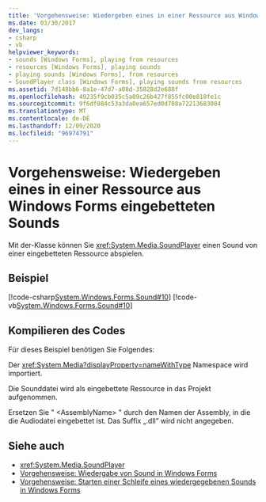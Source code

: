 ```yaml
---
title: 'Vorgehensweise: Wiedergeben eines in einer Ressource aus Windows Forms eingebetteten Sounds'
ms.date: 03/30/2017
dev_langs:
- csharp
- vb
helpviewer_keywords:
- sounds [Windows Forms], playing from resources
- resources [Windows Forms], playing sounds
- playing sounds [Windows Forms], from resources
- SoundPlayer class [Windows Forms], playing sounds from resources
ms.assetid: 7d148bb6-8a1e-47d7-a08d-35828d2e688f
ms.openlocfilehash: 49235f9cb035c5a09c26b427f855fc00e818fe1c
ms.sourcegitcommit: 9f6df084c53a3da0ea657ed0d708a72213683084
ms.translationtype: MT
ms.contentlocale: de-DE
ms.lasthandoff: 12/09/2020
ms.locfileid: "96974791"
---
```

# <a name="how-to-play-a-sound-embedded-in-a-resource-from-a-windows-form"></a>Vorgehensweise: Wiedergeben eines in einer Ressource aus Windows Forms eingebetteten Sounds
Mit der-Klasse können Sie <xref:System.Media.SoundPlayer> einen Sound von einer eingebetteten Ressource abspielen.  
  
## <a name="example"></a>Beispiel  
 [!code-csharp[System.Windows.Forms.Sound#10](~/samples/snippets/csharp/VS_Snippets_Winforms/System.Windows.Forms.Sound/CS/soundtestform.cs#10)]
 [!code-vb[System.Windows.Forms.Sound#10](~/samples/snippets/visualbasic/VS_Snippets_Winforms/System.Windows.Forms.Sound/VB/soundtestform.vb#10)]  
  
## <a name="compiling-the-code"></a>Kompilieren des Codes  
 Für dieses Beispiel benötigen Sie Folgendes:  
  
 Der <xref:System.Media?displayProperty=nameWithType> Namespace wird importiert.  
  
 Die Sounddatei wird als eingebettete Ressource in das Projekt aufgenommen.  
  
 Ersetzen Sie " \<AssemblyName> " durch den Namen der Assembly, in die die Audiodatei eingebettet ist. Das Suffix „.dll“ wird nicht angegeben.  
  
## <a name="see-also"></a>Siehe auch

- <xref:System.Media.SoundPlayer>
- [Vorgehensweise: Wiedergabe von Sound in Windows Forms](how-to-play-a-sound-from-a-windows-form.md)
- [Vorgehensweise: Starten einer Schleife eines wiedergegebenen Sounds in Windows Forms](how-to-loop-a-sound-playing-on-a-windows-form.md)
